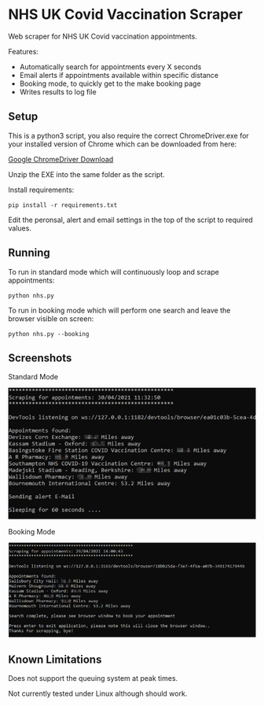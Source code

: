 # NHS UK Covid Vaccination Scraper

Web scraper for NHS UK Covid vaccination appointments.

Features: 
* Automatically search for appointments every X seconds  
* Email alerts if appointments available within specific distance 
* Booking mode, to quickly get to the make booking page
* Writes results to log file 

## Setup 

This is a python3 script, you also require the correct ChromeDriver.exe for your installed version of Chrome which can be downloaded from here:

[Google ChromeDriver Download](https://sites.google.com/a/chromium.org/chromedriver/downloads)

Unzip the EXE into the same folder as the script.

Install requirements:

    pip install -r requirements.txt

Edit the peronsal, alert and email settings in the top of the script to required values.

## Running

To run in standard mode which will continuously loop and scrape appointments:

    python nhs.py 
    
To run in booking mode which will perform one search and leave the browser visible on screen:
    
    python nhs.py --booking

## Screenshots

Standard Mode

![Screenshot](docs/images/screenshot2.png)

Booking Mode 

![Screenshot](docs/images/screenshot.png)

## Known Limitations 

Does not support the queuing system at peak times.

Not currently tested under Linux although should work. 


